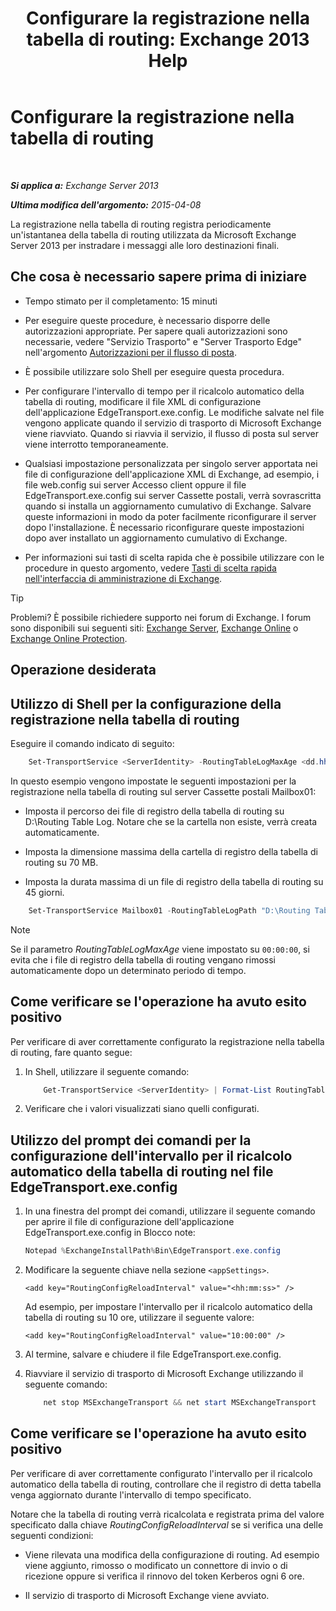 ﻿---
title: 'Configurare la registrazione nella tabella di routing: Exchange 2013 Help'
TOCTitle: Configurare la registrazione nella tabella di routing
ms:assetid: 7184f8f7-4eb8-468a-aafe-b2d72868f820
ms:mtpsurl: https://technet.microsoft.com/it-it/library/Bb201696(v=EXCHG.150)
ms:contentKeyID: 50480865
ms.date: 05/22/2018
mtps_version: v=EXCHG.150
ms.translationtype: MT
---

# Configurare la registrazione nella tabella di routing

 

_**Si applica a:** Exchange Server 2013_

_**Ultima modifica dell'argomento:** 2015-04-08_

La registrazione nella tabella di routing registra periodicamente un'istantanea della tabella di routing utilizzata da Microsoft Exchange Server 2013 per instradare i messaggi alle loro destinazioni finali.

## Che cosa è necessario sapere prima di iniziare

  - Tempo stimato per il completamento: 15 minuti

  - Per eseguire queste procedure, è necessario disporre delle autorizzazioni appropriate. Per sapere quali autorizzazioni sono necessarie, vedere "Servizio Trasporto" e "Server Trasporto Edge" nell'argomento [Autorizzazioni per il flusso di posta](mail-flow-permissions-exchange-2013-help.md).

  - È possibile utilizzare solo Shell per eseguire questa procedura.

  - Per configurare l'intervallo di tempo per il ricalcolo automatico della tabella di routing, modificare il file XML di configurazione dell'applicazione EdgeTransport.exe.config. Le modifiche salvate nel file vengono applicate quando il servizio di trasporto di Microsoft Exchange viene riavviato. Quando si riavvia il servizio, il flusso di posta sul server viene interrotto temporaneamente.

  - Qualsiasi impostazione personalizzata per singolo server apportata nei file di configurazione dell'applicazione XML di Exchange, ad esempio, i file web.config sui server Accesso client oppure il file EdgeTransport.exe.config sui server Cassette postali, verrà sovrascritta quando si installa un aggiornamento cumulativo di Exchange. Salvare queste informazioni in modo da poter facilmente riconfigurare il server dopo l'installazione. È necessario riconfigurare queste impostazioni dopo aver installato un aggiornamento cumulativo di Exchange.

  - Per informazioni sui tasti di scelta rapida che è possibile utilizzare con le procedure in questo argomento, vedere [Tasti di scelta rapida nell'interfaccia di amministrazione di Exchange](keyboard-shortcuts-in-the-exchange-admin-center-exchange-online-protection-help.md).


> [!TIP]
> Problemi? È possibile richiedere supporto nei forum di Exchange. I forum sono disponibili sui seguenti siti: <A href="https://go.microsoft.com/fwlink/p/?linkid=60612">Exchange Server</A>, <A href="https://go.microsoft.com/fwlink/p/?linkid=267542">Exchange Online</A> o <A href="https://go.microsoft.com/fwlink/p/?linkid=285351">Exchange Online Protection</A>.



## Operazione desiderata

## Utilizzo di Shell per la configurazione della registrazione nella tabella di routing

Eseguire il comando indicato di seguito:

```powershell
    Set-TransportService <ServerIdentity> -RoutingTableLogMaxAge <dd.hh:mm:ss> -RoutingTableLogMaxDirectorySize <Size>  -RoutingTableLogPath <LocalFilePath>
```
In questo esempio vengono impostate le seguenti impostazioni per la registrazione nella tabella di routing sul server Cassette postali Mailbox01:

  - Imposta il percorso dei file di registro della tabella di routing su D:\\Routing Table Log. Notare che se la cartella non esiste, verrà creata automaticamente.

  - Imposta la dimensione massima della cartella di registro della tabella di routing su 70 MB.

  - Imposta la durata massima di un file di registro della tabella di routing su 45 giorni.

<!-- end list -->
```powershell
    Set-TransportService Mailbox01 -RoutingTableLogPath "D:\Routing Table Log" -RoutingTableLogMaxDirectorySize 70MB -RoutingTableLogMaxAge 45.00:00:00
```

> [!NOTE]
> Se il parametro <EM>RoutingTableLogMaxAge</EM> viene impostato su <CODE>00:00:00</CODE>, si evita che i file di registro della tabella di routing vengano rimossi automaticamente dopo un determinato periodo di tempo.



## Come verificare se l'operazione ha avuto esito positivo

Per verificare di aver correttamente configurato la registrazione nella tabella di routing, fare quanto segue:

1.  In Shell, utilizzare il seguente comando:

    ```powershell
        Get-TransportService <ServerIdentity> | Format-List RoutingTableLog*
    ```
2.  Verificare che i valori visualizzati siano quelli configurati.

## Utilizzo del prompt dei comandi per la configurazione dell'intervallo per il ricalcolo automatico della tabella di routing nel file EdgeTransport.exe.config

1.  In una finestra del prompt dei comandi, utilizzare il seguente comando per aprire il file di configurazione dell'applicazione EdgeTransport.exe.config in Blocco note:
    
    ```powershell
    Notepad %ExchangeInstallPath%Bin\EdgeTransport.exe.config
    ```

2.  Modificare la seguente chiave nella sezione `<appSettings>`.
    
    ```command line
    <add key="RoutingConfigReloadInterval" value="<hh:mm:ss>" />
    ```
    
    Ad esempio, per impostare l'intervallo per il ricalcolo automatico della tabella di routing su 10 ore, utilizzare il seguente valore:
    
    ```command line
    <add key="RoutingConfigReloadInterval" value="10:00:00" />
    ```

3.  Al termine, salvare e chiudere il file EdgeTransport.exe.config.

4.  Riavviare il servizio di trasporto di Microsoft Exchange utilizzando il seguente comando:
    ```powershell
        net stop MSExchangeTransport && net start MSExchangeTransport
    ```
## Come verificare se l'operazione ha avuto esito positivo

Per verificare di aver correttamente configurato l'intervallo per il ricalcolo automatico della tabella di routing, controllare che il registro di detta tabella venga aggiornato durante l'intervallo di tempo specificato.

Notare che la tabella di routing verrà ricalcolata e registrata prima del valore specificato dalla chiave *RoutingConfigReloadInterval* se si verifica una delle seguenti condizioni:

  - Viene rilevata una modifica della configurazione di routing. Ad esempio viene aggiunto, rimosso o modificato un connettore di invio o di ricezione oppure si verifica il rinnovo del token Kerberos ogni 6 ore.

  - Il servizio di trasporto di Microsoft Exchange viene avviato.

